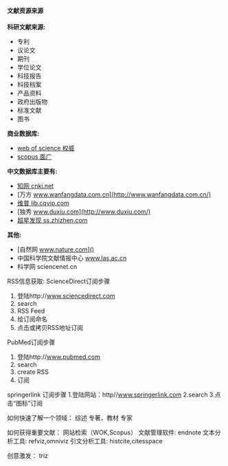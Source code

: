 #### 文献资源来源

**科研文献来源:**
- 专利
- 议论文
- 期刊
- 学位论文
- 科技报告
- 科技档案
- 产品资料
- 政府出版物
- 标准文献
- 图书

**商业数据库:**
- [web of science 权威](http://login.webofknowledge.com/)
- [scopus 面广](https://www.scopus.com/)


**中文数据库主要有:**
- [知网 cnki.net](http://cnki.net/)
- [万方 www.wanfangdata.com.cn](http://www.wanfangdata.com.cn/)
- [维普 lib.cqvip.com](http://lib.cqvip.com/)
- [独秀 www.duxiu.com](http://www.duxiu.com/)
- [超星发现 ss.zhizhen.com](http://ss.zhizhen.com/)

**其他:**
- [自然网 www.nature.com]()
- 中国科学院文献情报中心 www.las.ac.cn
- 科学网 sciencenet.cn

RSS信息获取:
ScienceDirect订阅步骤
1. 登陆http://www.sciencedirect.com
2. search
3. RSS Feed
4. 给订阅命名
5. 点击或拷贝RSS地址订阅

PubMed订阅步骤
1. 登陆http://www.pubmed.com
2. search
3. create RSS
4. 订阅

springerlink 订阅步骤
1.登陆网站：http//www.springerlink.com
2.search
3.点击“图标”订阅

如何快速了解一个领域：
综述 
专著，教材
专家

如何获得重要文献：
网站检索（WOK,Scopus）
文献管理软件: endnote
文本分析工具:  refviz,omniviz
引文分析工具: histcite,citesspace 

创意激发：
triz












